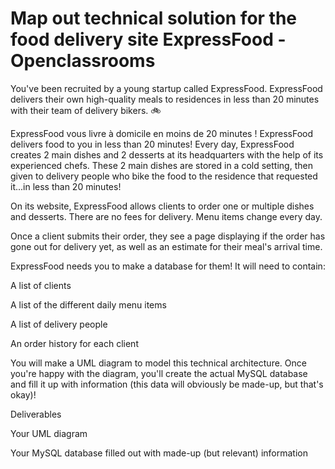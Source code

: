 # Map out technical solution for the food delivery site ExpressFood - Openclassrooms
You've been recruited by a young startup called ExpressFood. ExpressFood delivers their own high-quality meals to residences in less than 20 minutes with their team of delivery bikers. 🚲

ExpressFood vous livre à domicile en moins de 20 minutes !
ExpressFood delivers food to you in less than 20 minutes!
Every day, ExpressFood creates 2 main dishes and 2 desserts at its headquarters with the help of its experienced chefs. These 2 main dishes are stored in a cold setting, then given to delivery people who bike the food to the residence that requested it...in less than 20 minutes! 

On its website, ExpressFood allows clients to order one or multiple dishes and desserts. There are no fees for delivery. Menu items change every day. 

Once a client submits their order, they see a page displaying if the order has gone out for delivery yet, as well as an estimate for their meal's arrival time.

ExpressFood needs you to make a database for them! It will need to contain: 

A list of clients

A list of the different daily menu items

A list of delivery people

An order history for each client

You will make a UML diagram to model this technical architecture. Once you're happy with the diagram, you'll create the actual MySQL database and fill it up with information (this data will obviously be made-up, but that's okay)!

Deliverables

Your UML diagram

Your MySQL database filled out with made-up (but relevant) information 
